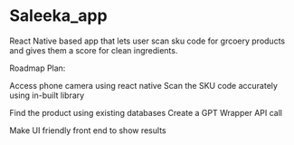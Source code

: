 # Saleeka_app
React Native based app that lets user scan sku code for grcoery products and gives them a score for clean ingredients.


Roadmap Plan:

Access phone camera using react native 
Scan the SKU code accurately using in-built library

Find the product using existing databases 
Create a GPT Wrapper API call 

Make UI friendly front end to show results 

